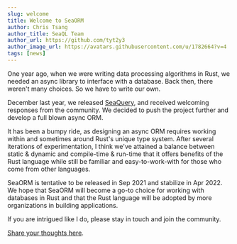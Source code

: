 ```yaml
---
slug: welcome
title: Welcome to SeaORM
author: Chris Tsang
author_title: SeaQL Team
author_url: https://github.com/tyt2y3
author_image_url: https://avatars.githubusercontent.com/u/1782664?v=4
tags: [news]
---
```


One year ago, when we were writing data processing algorithms in Rust, we needed an async library to interface with a database. Back then, there weren't many choices. So we have to write our own.

December last year, we released [SeaQuery](https://github.com/SeaQL/sea-query), and received welcoming responses from the community. We decided to push the project further and develop a full blown async ORM.

It has been a bumpy ride, as designing an async ORM requires working within and sometimes around Rust's unique type system. After several iterations of experimentation, I think we've attained a balance between static & dynamic and compile-time & run-time that it offers benefits of the Rust language while still be familiar and easy-to-work-with for those who come from other languages.

SeaORM is tentative to be released in Sep 2021 and stabilize in Apr 2022. We hope that SeaORM will become a go-to choice for working with databases in Rust and that the Rust language will be adopted by more organizations in building applications.

If you are intrigued like I do, please stay in touch and join the community.

[Share your thoughts here](https://github.com/SeaQL/seaql.github.io/discussions/3).